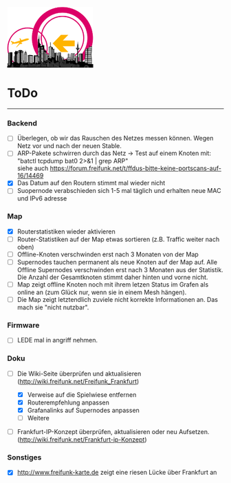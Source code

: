 ![Logo](https://raw.githubusercontent.com/oszilloskop/DiesUndDas/master/images/logo-ffm.png)  

# ToDo

---

### Backend

- [ ] Überlegen, ob wir das Rauschen des Netzes messen können. Wegen Netz vor und nach der neuen Stable.
- [ ] ARP-Pakete schwirren durch das Netz -> Test auf einem Knoten mit: "batctl tcpdump bat0 2>&1 | grep ARP"  
siehe auch https://forum.freifunk.net/t/ffdus-bitte-keine-portscans-auf-16/14469
- [x] Das Datum auf den Routern stimmt mal wieder nicht
- [ ] Suopernode verabschieden sich 1-5 mal täglich und erhalten neue MAC und IPv6 adresse

### Map
- [x] Routerstatistiken wieder aktivieren
- [ ] Router-Statistiken auf der Map etwas sortieren (z.B. Traffic weiter nach oben)
- [ ] Offline-Knoten verschwinden erst nach 3 Monaten von der Map
- [ ] Supernodes tauchen permanent als neue Knoten auf der Map auf. Alle Offline Supernodes verschwinden erst nach 3 Monaten aus der Statistik. Die Anzahl der Gesamtknoten stimmt daher hinten und vorne nicht.
- [ ] Map zeigt offline Knoten noch mit ihrem letzen Status im Grafen als online an (zum Glück nur, wenn sie in einem Mesh hängen).
- [ ] Die Map zeigt letztendlich zuviele nicht korrekte Informationen an. Das mach sie "nicht nutzbar".

### Firmware 
 - [ ] LEDE mal in angriff nehmen.
 
### Doku

- [ ] Die Wiki-Seite überprüfen und aktualisieren (http://wiki.freifunk.net/Freifunk_Frankfurt) 
  - [x] Verweise auf die Spielwiese entfernen
  - [x] Routerempfehlung anpassen
  - [x] Grafanalinks auf Supernodes anpassen
  - [ ] Weitere
  
- [ ] Frankfurt-IP-Konzept überprüfen, aktualisieren oder neu Aufsetzen. (http://wiki.freifunk.net/Frankfurt-ip-Konzept)



### Sonstiges

- [x] http://www.freifunk-karte.de zeigt eine riesen Lücke über Frankfurt an

